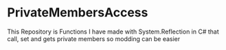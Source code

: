 # PrivateMembersAccess
This Repository is Functions I have made with System.Reflection in C# that call, set and gets private members so modding can be easier
